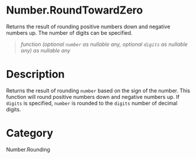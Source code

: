 ﻿# Number.RoundTowardZero
Returns the result of rounding positive numbers down and negative numbers up. The number of digits can be specified.
> _function (optional <code>number</code> as nullable any, optional <code>digits</code> as nullable any) as nullable any_
# Description 
Returns the result of rounding <code>number</code> based on the sign of the number. This function will round positive numbers down and negative numbers up.
    If <code>digits</code> is specified, <code>number</code> is rounded to the <code>digits</code> number of decimal digits.
  
# Category 
Number.Rounding
